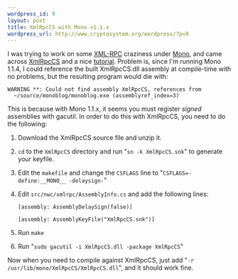 ```yaml
--- 
wordpress_id: 9
layout: post
title: XmlRpcCS with Mono >1.1.x
wordpress_url: http://www.cryptosystem.org/wordpress/?p=9
---
```

I was trying to work on some [XML-RPC](http://www.xmlrpc.com/) craziness under [Mono](http://www.mono-project.com/), and came across [XmlRpcCS](http://xmlrpccs.sourceforge.net/) and a nice [tutorial](http://www.linuxjournal.com/article/7430). Problem is, since I'm running Mono 1.1.4, I could reference the built XmlRpcCS.dll assembly at compile-time with no problems, but the resulting program would die with:

    WARNING **: Could not find assembly XmlRpcCS, references from
      ~/source/monoblog/monoblog.exe (assemblyref_index=3)

This is because with Mono 1.1.x, it seems you must register *signed* assemblies with gacutil. In order to do this with XmlRpcCS, you need to do the following:

1. Download the XmlRpcCS source file and unzip it.
2. `cd` to the `XmlRpcCS` directory and run "`sn -k XmlRpcCS.snk`" to generate your keyfile.
3. Edit the `makefile` and change the `CSFLAGS` line to "`CSFLAGS=-define:__MONO__ -delaysign-`"
4. Edit `src/nwc/xmlrpc/AssemblyInfo.cs` and add the following lines:

    `[assembly: AssemblyDelaySign(false)]`

    `[assembly: AssemblyKeyFile("XmlRpcCS.snk")]`

5. Run `make`
6. Run "`sudo gacutil -i XmlRpcCS.dll -package XmlRpcCS`"

Now when you need to compile against XmlRpcCS, just add "`-r /usr/lib/mono/XmlRpcCS/XmlRpcCS.dll`", and it should work fine.
